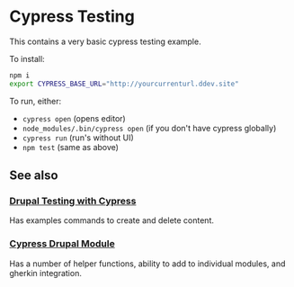 # Cypress Testing

This contains a very basic cypress testing example.

To install:

```bash
npm i
export CYPRESS_BASE_URL="http://yourcurrenturl.ddev.site"
```

To run, either:

* ``cypress open`` (opens editor)
* ``node_modules/.bin/cypress open`` (if you don't have cypress globally)
* ``cypress run`` (run's without UI)
* ``npm test`` (same as above)

## See also

### [Drupal Testing with Cypress](https://github.com/edallison/drupal-testing-with-cypress)

Has examples commands to create and delete content.

### [Cypress Drupal Module](http://drupal.org/project/cypress)

Has a number of helper functions, ability to add to individual modules, and gherkin integration.


